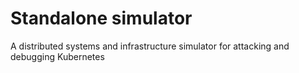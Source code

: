# Standalone simulator

A distributed systems and infrastructure simulator for attacking and debugging Kubernetes
